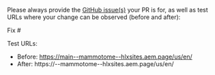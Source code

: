 Please always provide the [GitHub issue(s)](../issues) your PR is for, as well as test URLs where your change can be observed (before and after):

Fix #<gh-issue-id>

Test URLs:
- Before: https://main--mammotome--hlxsites.aem.page/us/en/
- After: https://<branch>--mammotome--hlxsites.aem.page/us/en/
